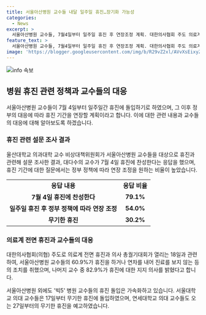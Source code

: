 ```yaml
---
title: 서울아산병원 교수들 내달 일주일 휴진…장기화 가능성
categories:
  - News
excerpt: >
  서울아산병원 교수들, 7월4일부터 일주일 휴진 후 연장조정 계획. 대한의사협회 주도 의료계 전면 휴진과 관련, 교수들의 찬성과 조정 가능성 논의. 서울아산병원 외 빅5 병원 교수들의 휴진 돌입 가속화.
feature_text: >
  서울아산병원 교수들, 7월4일부터 일주일 휴진 후 연장조정 계획. 대한의사협회 주도 의료계 전면 휴진과 관련, 교수들의 찬성과 조정 가능성 논의. 서울아산병원 외 빅5 병원 교수들의 휴진 돌입 가속화.
image: 'https://blogger.googleusercontent.com/img/b/R29vZ2xl/AVvXsEixyZcFfHzMRdzZMjFBmAUKJYCLCGyLL1o632UiGVXcaFdKo_bkvkuCioo0uUKlGfBVcT3P84aROyZIXSBEx3Aw5nCQ3pTgDom1WDC4m8eifvWiAmWEEVb4x6G_l8C0QH225ldMjyaFvpxGEBGNO37VmDTDMHGhJPq73UglMfDca1-0aw/s1600/blogspot.png'
---
```


<p><img src="https://blogger.googleusercontent.com/img/b/R29vZ2xl/AVvXsEixyZcFfHzMRdzZMjFBmAUKJYCLCGyLL1o632UiGVXcaFdKo_bkvkuCioo0uUKlGfBVcT3P84aROyZIXSBEx3Aw5nCQ3pTgDom1WDC4m8eifvWiAmWEEVb4x6G_l8C0QH225ldMjyaFvpxGEBGNO37VmDTDMHGhJPq73UglMfDca1-0aw/s1600/blogspot.png" alt="info 속보" /></p>

<h2 data-ke-size="size26">병원 휴진 관련 정책과 교수들의 대응</h2>

<p data-ke-size="size16">서울아산병원 교수들이 7월 4일부터 일주일간 휴진에 돌입하기로 하였으며, 그 이후 정부의 대응에 따라 휴진 기간을 연장할 계획이라고 합니다. 이에 대한 관련 내용과 교수들의 대응에 대해 알아보도록 하겠습니다.</p>

<h3>휴진 관련 설문 조사 결과</h3>

<p data-ke-size="size16">울산대학교 의과대학 교수 비상대책위원회가 서울아산병원 교수들을 대상으로 휴진과 관련해 설문 조사한 결과, 대다수의 교수가 7월 4일 휴진에 찬성한다는 응답을 했으며, 휴진 기간에 대한 질문에서는 정부 정책에 따라 연장 조정을 원하는 비율이 높았습니다.</p>

<table>
    <tr>
        <td style="text-align: center; height: 17px;"><b>응답 내용</b></td>
        <td style="text-align: center; height: 17px;"><b>응답 비율</b></td>
    </tr>
    <tr>
        <td style="text-align: center; height: 17px;"><b>7월 4일 휴진에 찬성한다</b></td>
        <td style="text-align: center; height: 17px;"><b>79.1%</b></td>
    </tr>
    <tr>
        <td style="text-align: center; height: 17px;"><b>일주일 휴진 후 정부 정책에 따라 연장 조정</b></td>
        <td style="text-align: center; height: 17px;"><b>54.0%</b></td>
    </tr>
    <tr>
        <td style="text-align: center; height: 17px;"><b>무기한 휴진</b></td>
        <td style="text-align: center; height: 17px;"><b>30.2%</b></td>
    </tr>
</table>

<h3>의료계 전면 휴진과 교수들의 대응</h3>

<p data-ke-size="size16">대한의사협회(의협) 주도로 의료계 전면 휴진과 의사 총궐기대회가 열리는 18일과 관련하여, 서울아산병원 교수들의 60.9%가 휴진을 하거나 연차를 내어 진료를 보지 않는 등의 조치를 취했으며, 나머지 교수 중 82.9%가 휴진에 대한 지지 의사를 밝혔다고 합니다.</p>

<p data-ke-size="size16">서울아산병원 외에도 '빅5' 병원 교수들의 휴진 돌입은 가속화하고 있습니다. 서울대학교 의대 교수들은 17일부터 무기한 휴진에 돌입하였으며, 연세대학교 의대 교수들도 오는 27일부터의 무기한 휴진을 예고하였습니다.</p>


